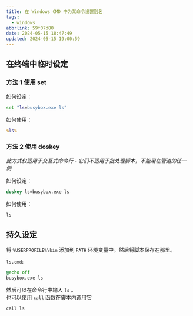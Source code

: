 ```yaml
---
title: 在 Windows CMD 中为某命令设置别名
tags:
  - windows
abbrlink: 59f07d80
date: 2024-05-15 18:47:49
updated: 2024-05-15 19:00:59
---
```


## 在终端中临时设定

### 方法 1 使用 set

如何设定：

```cmd
set "ls=busybox.exe ls"
```

如何使用：

```cmd
%ls%
```

### 方法 2 使用 doskey

_此方式仅适用于交互式命令行 - 它们不适用于批处理脚本，不能用在管道的任一侧_  

如何设定：

```cmd
doskey ls=busybox.exe ls
```

如何使用：

```cmd
ls
```

## 持久设定

将 `%USERPROFILE%\bin` 添加到 `PATH` 环境变量中。然后将脚本保存在那里。

`ls.cmd`:

```cmd
@echo off
busybox.exe ls
```

然后可以在命令行中输入 `ls` 。  
也可以使用 `call` 函数在脚本内调用它

```
call ls
```
